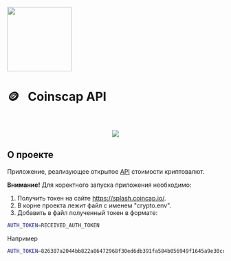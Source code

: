 [<img src="https://storage.googleapis.com/cms-storage-bucket/6a07d8a62f4308d2b854.svg"  width="150">](https://flutter.dev/)
#  🪙 &nbsp;&nbsp;Coinscap API
<br/>
<p align="center">
  <img src="https://github.com/RNOVOSELOV/flutter_cryptomoney/blob/main/resources/supergeroes.gif"/>
</p>

## О проекте

Приложение, реализующее открытое [API](https://splash.coincap.io/) стоимости криптовалют.

**Внимание!**
Для коректного запуска приложения необходимо:
1. Получить токен на сайте https://splash.coincap.io/.
2. В корне проекта лежит файл c именем "crypto.env".
3. Добавить в файл полученный токен в формате:
```sh
AUTH_TOKEN=RECEIVED_AUTH_TOKEN
```
Например
```sh
AUTH_TOKEN=826387a2044bb822a86472968f30ed6db391fa584b056949f1645a9e30cdc62b
```

<!-- My superhero API token. Add to root '.env' file:
AUTH_TOKEN=826387a2094bb822a66472968f37ed6db391fa584b056949f1645a9e30cdc62b
-->
